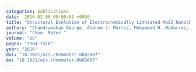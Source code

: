 ```yaml
---
categories: publications
date:  2016-02-06 00:00:01 +0000
title: "Structural Evolution of Electrochemically Lithiated MoS2 Nanosheets and the Role of Carbon Additive in Li-Ion Batteries"
authors: "Chandramohan George, Andrew J. Morris, Mohammad H. Modarres, and Michael De Volder"
journal: "Chem. Mater."
volume: "28"
pages: "7304-7310"
year: "2016"
doi: "10.1021/acs.chemmater.6b02607"
oa: "10.1021/acs.chemmater.6b02607"
---
```

